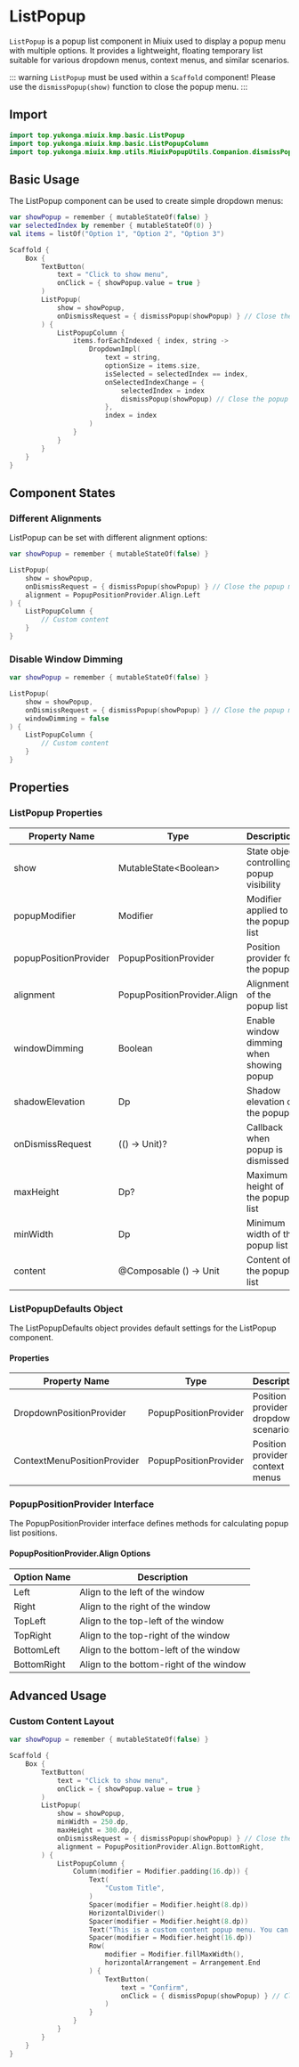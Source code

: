 # ListPopup

`ListPopup` is a popup list component in Miuix used to display a popup menu with multiple options. It provides a lightweight, floating temporary list suitable for various dropdown menus, context menus, and similar scenarios.

::: warning
`ListPopup` must be used within a `Scaffold` component! Please use the `dismissPopup(show)` function to close the popup menu.
:::

## Import

```kotlin
import top.yukonga.miuix.kmp.basic.ListPopup
import top.yukonga.miuix.kmp.basic.ListPopupColumn
import top.yukonga.miuix.kmp.utils.MiuixPopupUtils.Companion.dismissPopup
```

## Basic Usage

The ListPopup component can be used to create simple dropdown menus:

```kotlin
var showPopup = remember { mutableStateOf(false) }
var selectedIndex by remember { mutableStateOf(0) }
val items = listOf("Option 1", "Option 2", "Option 3")

Scaffold {
    Box {
        TextButton(
            text = "Click to show menu",
            onClick = { showPopup.value = true }
        )
        ListPopup(
            show = showPopup,
            onDismissRequest = { dismissPopup(showPopup) } // Close the popup menu
        ) {
            ListPopupColumn {
                items.forEachIndexed { index, string ->
                    DropdownImpl(
                        text = string,
                        optionSize = items.size,
                        isSelected = selectedIndex == index,
                        onSelectedIndexChange = {
                            selectedIndex = index
                            dismissPopup(showPopup) // Close the popup menu
                        },
                        index = index
                    )
                }
            }
        }
    }
}
```

## Component States

### Different Alignments

ListPopup can be set with different alignment options:

```kotlin
var showPopup = remember { mutableStateOf(false) }

ListPopup(
    show = showPopup,
    onDismissRequest = { dismissPopup(showPopup) } // Close the popup menu
    alignment = PopupPositionProvider.Align.Left
) {
    ListPopupColumn {
        // Custom content
    }
}
```

### Disable Window Dimming

```kotlin
var showPopup = remember { mutableStateOf(false) }

ListPopup(
    show = showPopup,
    onDismissRequest = { dismissPopup(showPopup) } // Close the popup menu
    windowDimming = false
) {
    ListPopupColumn {
        // Custom content
    }
}
```

## Properties

### ListPopup Properties

| Property Name         | Type                        | Description                               | Default Value                              | Required |
| --------------------- | --------------------------- | ----------------------------------------- | ------------------------------------------ | -------- |
| show                  | MutableState\<Boolean>      | State object controlling popup visibility | -                                          | Yes      |
| popupModifier         | Modifier                    | Modifier applied to the popup list        | Modifier                                   | No       |
| popupPositionProvider | PopupPositionProvider       | Position provider for the popup           | ListPopupDefaults.DropdownPositionProvider | No       |
| alignment             | PopupPositionProvider.Align | Alignment of the popup list               | PopupPositionProvider.Align.Right          | No       |
| windowDimming         | Boolean                     | Enable window dimming when showing popup  | true                                       | No       |
| shadowElevation       | Dp                          | Shadow elevation of the popup             | 11.dp                                      | No       |
| onDismissRequest      | (() -> Unit)?               | Callback when popup is dismissed          | null                                       | No       |
| maxHeight             | Dp?                         | Maximum height of the popup list          | null (auto-calculated)                     | No       |
| minWidth              | Dp                          | Minimum width of the popup list           | 200.dp                                     | No       |
| content               | @Composable () -> Unit      | Content of the popup list                 | -                                          | Yes      |

### ListPopupDefaults Object

The ListPopupDefaults object provides default settings for the ListPopup component.

#### Properties

| Property Name               | Type                  | Description                              |
| --------------------------- | --------------------- | ---------------------------------------- |
| DropdownPositionProvider    | PopupPositionProvider | Position provider for dropdown scenarios |
| ContextMenuPositionProvider | PopupPositionProvider | Position provider for context menus      |

### PopupPositionProvider Interface

The PopupPositionProvider interface defines methods for calculating popup list positions.

#### PopupPositionProvider.Align Options

| Option Name | Description                             |
| ----------- | --------------------------------------- |
| Left        | Align to the left of the window         |
| Right       | Align to the right of the window        |
| TopLeft     | Align to the top-left of the window     |
| TopRight    | Align to the top-right of the window    |
| BottomLeft  | Align to the bottom-left of the window  |
| BottomRight | Align to the bottom-right of the window |

## Advanced Usage

### Custom Content Layout

```kotlin
var showPopup = remember { mutableStateOf(false) }

Scaffold {
    Box {
        TextButton(
            text = "Click to show menu",
            onClick = { showPopup.value = true }
        )
        ListPopup(
            show = showPopup,
            minWidth = 250.dp,
            maxHeight = 300.dp,
            onDismissRequest = { dismissPopup(showPopup) } // Close the popup menu
            alignment = PopupPositionProvider.Align.BottomRight,
        ) {
            ListPopupColumn {
                Column(modifier = Modifier.padding(16.dp)) {
                    Text(
                        "Custom Title",
                    )
                    Spacer(modifier = Modifier.height(8.dp))
                    HorizontalDivider()
                    Spacer(modifier = Modifier.height(8.dp))
                    Text("This is a custom content popup menu. You can add various components as needed.")
                    Spacer(modifier = Modifier.height(16.dp))
                    Row(
                        modifier = Modifier.fillMaxWidth(),
                        horizontalArrangement = Arrangement.End
                    ) {
                        TextButton(
                            text = "Confirm",
                            onClick = { dismissPopup(showPopup) } // Close the popup menu
                        )
                    }
                }
            }
        }
    }
}
```
